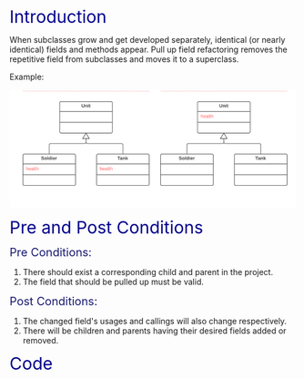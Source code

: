 <span style="color:darkblue;font-size:30px;">Introduction </span>

When subclasses grow and get developed separately, identical (or nearly identical) fields and methods appear. 
Pull up field refactoring removes the repetitive field from subclasses and moves it to a superclass.

Example:

![pullupfield](pullupfield.png)

<span style="color:darkblue;font-size:30px;">Pre and Post Conditions </span>

<span style="color:MidnightBlue;font-size:20px;">Pre Conditions: </span>

1. There should exist a corresponding child and parent in the project.
2. The field that should be pulled up must be valid.

<span style="color:MidnightBlue;font-size:20px;">Post Conditions: </span>

1. The changed field's usages and callings will also change respectively.
2. There will be children and parents having their desired fields added or removed.

<span style="color:darkblue;font-size:30px;">Code</span>